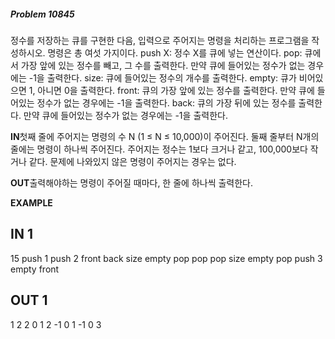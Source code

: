 #####   Problem 10845  ######
정수를 저장하는 큐를 구현한 다음, 입력으로 주어지는 명령을 처리하는 프로그램을 작성하시오.
명령은 총 여섯 가지이다.
push X: 정수 X를 큐에 넣는 연산이다.
pop: 큐에서 가장 앞에 있는 정수를 빼고, 그 수를 출력한다. 만약 큐에 들어있는 정수가 없는 경우에는 -1을 출력한다.
size: 큐에 들어있는 정수의 개수를 출력한다.
empty: 큐가 비어있으면 1, 아니면 0을 출력한다.
front: 큐의 가장 앞에 있는 정수를 출력한다. 만약 큐에 들어있는 정수가 없는 경우에는 -1을 출력한다.
back: 큐의 가장 뒤에 있는 정수를 출력한다. 만약 큐에 들어있는 정수가 없는 경우에는 -1을 출력한다.


 **IN**첫째 줄에 주어지는 명령의 수 N (1 ≤ N ≤ 10,000)이 주어진다. 둘째 줄부터 N개의 줄에는 명령이 하나씩 주어진다. 주어지는 정수는 1보다 크거나 같고, 100,000보다 작거나 같다. 문제에 나와있지 않은 명령이 주어지는 경우는 없다.


 **OUT**출력해야하는 명령이 주어질 때마다, 한 줄에 하나씩 출력한다.


 **EXAMPLE**
## IN 1 ###
15
push 1
push 2
front
back
size
empty
pop
pop
pop
size
empty
pop
push 3
empty
front
## OUT 1 ###
1
2
2
0
1
2
-1
0
1
-1
0
3
